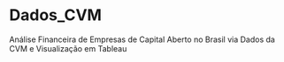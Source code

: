 # Dados_CVM
Análise Financeira de Empresas de Capital Aberto no Brasil via Dados da CVM e Visualização em Tableau
